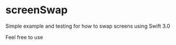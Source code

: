# screenSwap

Simple example and testing for how to swap screens using Swift 3.0

Feel free to use 
